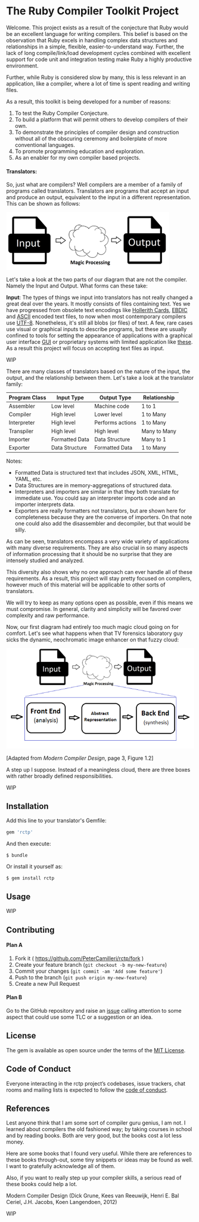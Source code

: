 # The Ruby Compiler Toolkit Project

Welcome. This project exists as a result of the conjecture that Ruby would be
an excellent language for writing compilers. This belief is based on the
observation that Ruby excels in handling complex data structures and
relationships in a simple, flexible, easier-to-understand way. Further, the
lack of long compile/link/load development cycles combined with excellent
support for code unit and integration testing make Ruby a highly productive
environment.

Further, while Ruby is considered slow by many, this is less relevant in an
application, like a compiler, where a lot of time is spent reading and writing
files.

As a result, this toolkit is being developed for a number of reasons:

1. To test the Ruby Compiler Conjecture.
2. To build a platform that will permit others to develop compilers of
their own.
3. To demonstrate the principles of compiler design and construction without
all of the obscuring ceremony and boilerplate of more conventional languages.
4. To promote programming education and exploration.
5. As an enabler for my own compiler based projects.

#### Translators:

So, just what are compilers? Well compilers are a member of a family of
programs called translators. Translators are programs that accept an input and
produce an output, equivalent to the input in a different representation.
This can be shown as follows:

![A Translator](./images/Overview_One.png)

Let's take a look at the two parts of our diagram that are not the compiler.
Namely the Input and Output. What forms can these take:

**Input**: The types of things we input into translators has not really changed
a great deal over the years. It mostly consists of files containing text. Yes
we have progressed from obsolete text encodings like
[Hollerith Cards](https://en.wikipedia.org/wiki/Punched_card),
[EBDIC](https://en.wikipedia.org/wiki/EBCDIC) and
[ASCII](https://en.wikipedia.org/wiki/ASCII) encoded text files, to now when
most contemporary compilers use [UTF-8](https://en.wikipedia.org/wiki/UTF-8).
Nonetheless, it's still all blobs (or files) of text. A few, rare cases use
visual or graphical inputs to describe programs, but these are usually confined
to tools for setting the appearance of applications with a graphical user
interface
[GUI](https://en.wikipedia.org/wiki/Graphical_user_interface) or proprietary
systems with limited application like
[these](https://en.wikipedia.org/wiki/Visual_programming_language). As a result
this project will focus on accepting text files as input.



WIP

There are many classes of translators based on the nature of the input, the
output, and the relationship between them. Let's take a look at the translator
family:

| Program Class | Input Type | Output Type | Relationship
|---|---|---|---|
|Assembler | Low level | Machine code | 1 to 1 |
|Compiler | High level | Lower level | 1 to Many
|Interpreter | High level | Performs actions | 1 to Many
|Transpiler | High level | High level | Many to Many
|Importer | Formatted Data | Data Structure | Many to 1
|Exporter | Data Structure | Formatted Data |  1 to Many

Notes:
* Formatted Data is structured text that includes JSON, XML, HTML, YAML, etc.
* Data Structures are in memory-aggregations of structured data.
* Interpreters and importers are similar in that they both translate for
immediate use. You could say an interpreter imports code and an importer
interprets data.
* Exporters are really formatters not translators, but are shown here for
completeness because they are the converse of importers. On that note one could
also add the disassembler and decompiler, but that would be silly.

As can be seen, translators encompass a very wide variety of applications with
many diverse requirements. They are also crucial in so many aspects of
information processing that it should be no surprise that they are intensely
studied and analyzed.

This diversity also shows why no one approach can ever handle all of these
requirements. As a result, this project will stay pretty focused on compilers,
however much of this material will be applicable to other sorts of translators.

We will try to keep as many options open as possible, even if this means we
must compromise. In general, clarity and simplicity will be favored over
complexity and raw performance.

Now, our first diagram had entirely too much magic cloud going on for comfort.
Let's see what happens when that TV forensics laboratory guy sicks the dynamic,
neochromatic image enhancer on that fuzzy cloud:

![A Translator](./images/Overview_Two.png)

[Adapted from _Modern Compiler Design_, page 3, Figure 1.2]

A step up I suppose. Instead of a meaningless cloud, there are three boxes with
rather broadly defined responsibilities.

WIP

## Installation

Add this line to your translator's Gemfile:

```ruby
gem 'rctp'
```

And then execute:

    $ bundle

Or install it yourself as:

    $ gem install rctp

## Usage

WIP

## Contributing

#### Plan A

1. Fork it ( https://github.com/PeterCamilleri/rctp/fork )
2. Create your feature branch (`git checkout -b my-new-feature`)
3. Commit your changes (`git commit -am 'Add some feature'`)
4. Push to the branch (`git push origin my-new-feature`)
5. Create a new Pull Request

#### Plan B

Go to the GitHub repository and raise an
 [issue](https://github.com/PeterCamilleri/rctp/issues)
calling attention to some aspect that could use some TLC or a suggestion or an
idea.

## License

The gem is available as open source under the terms of the
[MIT License](./LICENSE.txt).

## Code of Conduct

Everyone interacting in the rctp project’s codebases, issue trackers,
chat rooms and mailing lists is expected to follow the
[code of conduct](./CODE_OF_CONDUCT.md).

## References

Lest anyone think that I am some sort of compiler guru genius, I am not. I
learned about compilers the old fashioned way; by taking courses in school and
by reading books. Both are very good, but the books cost a lot less money.

Here are some books that I found very useful. While there are references to
these books through-out, some tiny snippets or ideas may be found as well. I
want to gratefully acknowledge all of them.

Also, if you want to really step up your compiler skills, a serious read of
these books could help a lot.

Modern Compiler Design (Dick Grune, Kees van Reeuwijk, Henri E. Bal Ceriel, J.H. Jacobs, Koen Langendoen, 2012)

WIP
